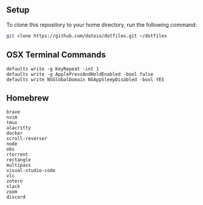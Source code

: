 ## Setup

To clone this repository to your home directory, run the following command:

```bash
git clone https://github.com/datoio/dotfiles.git ~/dotfiles
```

## OSX Terminal Commands
    defaults write -g KeyRepeat -int 1
    defaults write -g ApplePressAndHoldEnabled -bool false
    defaults write NSGlobalDomain NSAppSleepDisabled -bool YES
## Homebrew
    brave
    nvim
    tmux
    alacritty
    docker
    scroll-reverser
    node
    obs
    rtorrent
    rectangle
    multipass
    visual-studio-code
    vlc
    zotero
    slack
    zoom
    discord
